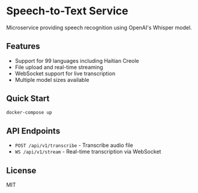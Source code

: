 # Speech-to-Text Service

Microservice providing speech recognition using OpenAI's Whisper model.

## Features
- Support for 99 languages including Haitian Creole
- File upload and real-time streaming
- WebSocket support for live transcription
- Multiple model sizes available

## Quick Start

```bash
docker-compose up
```

## API Endpoints

- `POST /api/v1/transcribe` - Transcribe audio file
- `WS /api/v1/stream` - Real-time transcription via WebSocket

## License
MIT
